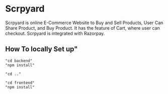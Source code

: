 # Scrpyard

Scrpyard is online E-Commerce Website to Buy and Sell Products, User Can Share Product, and Buy Product. It has the feature of Cart, where user can checkout. Scrpyard is integrated with Razorpay.

## How To locally Set up"
```
"cd backend" 
"npm install" 

"cd .."  

"cd frontend" 
"npm install" 
```